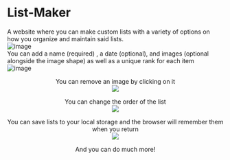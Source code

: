 # List-Maker
A website where you can make custom lists with a variety of options on how you organize and maintain said lists.<br />
![image](https://i.imgur.com/jPuwwFE.png)<br />
You can add a name (required) , a date (optional), and images (optional alongside the image shape) as well as a unique rank for each item<br />
![image](https://i.imgur.com/eqHjbIe.png)<br />
<p align="center">
  You can remove an image by clicking on it<br />
  <img src="https://i.imgur.com/01GnpKx.png" /><br />
</p>
<p align="center">
  You can change the order of the list<br />
  <img src="https://i.imgur.com/Dxu6uQi.png" /><br />
</p>
<p align="center">
  You can save lists to your local storage and the browser will remember them when you return<br />
  <img src="https://i.imgur.com/mVjDOXz.png" /><br />
</p>
<p align="center">
  And you can do much more!
</p>
